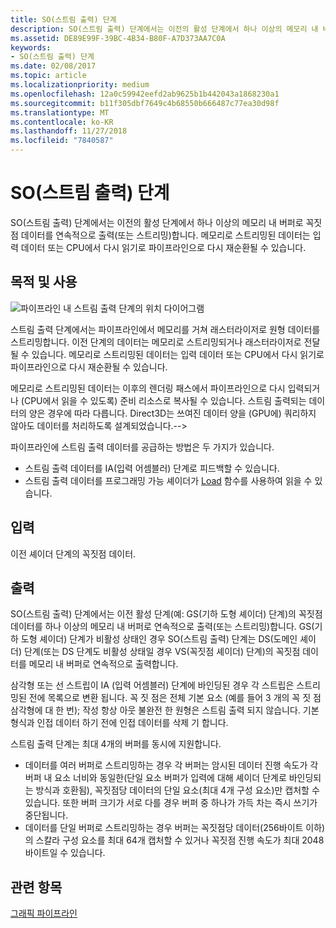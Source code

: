 ```yaml
---
title: SO(스트림 출력) 단계
description: SO(스트림 출력) 단계에서는 이전의 활성 단계에서 하나 이상의 메모리 내 버퍼로 꼭짓점 데이터를 연속적으로 출력(또는 스트리밍)합니다. 메모리로 스트리밍된 데이터는 입력 데이터 또는 CPU에서 다시 읽기로 파이프라인으로 다시 재순환될 수 있습니다.
ms.assetid: DE89E99F-39BC-4B34-B80F-A7D373AA7C0A
keywords:
- SO(스트림 출력) 단계
ms.date: 02/08/2017
ms.topic: article
ms.localizationpriority: medium
ms.openlocfilehash: 12a0c59942eefd2ab9625b1b442043a1868230a1
ms.sourcegitcommit: b11f305dbf7649c4b68550b666487c77ea30d98f
ms.translationtype: MT
ms.contentlocale: ko-KR
ms.lasthandoff: 11/27/2018
ms.locfileid: "7840587"
---
```

# <a name="stream-output-so-stage"></a>SO(스트림 출력) 단계


SO(스트림 출력) 단계에서는 이전의 활성 단계에서 하나 이상의 메모리 내 버퍼로 꼭짓점 데이터를 연속적으로 출력(또는 스트리밍)합니다. 메모리로 스트리밍된 데이터는 입력 데이터 또는 CPU에서 다시 읽기로 파이프라인으로 다시 재순환될 수 있습니다.

## <a name="span-idpurposeandusesspanspan-idpurposeandusesspanspan-idpurposeandusesspanpurpose-and-uses"></a><span id="Purpose_and_uses"></span><span id="purpose_and_uses"></span><span id="PURPOSE_AND_USES"></span>목적 및 사용


![파이프라인 내 스트림 출력 단계의 위치 다이어그램](images/d3d10-pipeline-stages-so.png)

스트림 출력 단계에서는 파이프라인에서 메모리를 거쳐 래스터라이저로 원형 데이터를 스트리밍합니다. 이전 단계의 데이터는 메모리로 스트리밍되거나 래스터라이저로 전달될 수 있습니다. 메모리로 스트리밍된 데이터는 입력 데이터 또는 CPU에서 다시 읽기로 파이프라인으로 다시 재순환될 수 있습니다.

메모리로 스트리밍된 데이터는 이후의 렌더링 패스에서 파이프라인으로 다시 입력되거나 (CPU에서 읽을 수 있도록) 준비 리소스로 복사될 수 있습니다. 스트림 출력되는 데이터의 양은 경우에 따라 다릅니다. Direct3D는 쓰여진 데이터 양을 (GPU에) 쿼리하지 않아도 데이터를 처리하도록 설계되었습니다.--&gt;

파이프라인에 스트림 출력 데이터를 공급하는 방법은 두 가지가 있습니다.

-   스트림 출력 데이터를 IA(입력 어셈블러) 단계로 피드백할 수 있습니다.
-   스트림 출력 데이터를 프로그래밍 가능 셰이더가 [Load](https://msdn.microsoft.com/library/windows/desktop/bb509694) 함수를 사용하여 읽을 수 있습니다.

## <a name="span-idinputspanspan-idinputspanspan-idinputspaninput"></a><span id="Input"></span><span id="input"></span><span id="INPUT"></span>입력


이전 셰이더 단계의 꼭짓점 데이터.

## <a name="span-idoutputspanspan-idoutputspanspan-idoutputspanoutput"></a><span id="Output"></span><span id="output"></span><span id="OUTPUT"></span>출력


SO(스트림 출력) 단계에서는 이전 활성 단계(예: GS(기하 도형 셰이더) 단계)의 꼭짓점 데이터를 하나 이상의 메모리 내 버퍼로 연속적으로 출력(또는 스트리밍)합니다. GS(기하 도형 셰이더) 단계가 비활성 상태인 경우 SO(스트림 출력) 단계는 DS(도메인 셰이더) 단계(또는 DS 단계도 비활성 상태일 경우 VS(꼭짓점 셰이더) 단계)의 꼭짓점 데이터를 메모리 내 버퍼로 연속적으로 출력합니다.

삼각형 또는 선 스트립이 IA (입력 어셈블러) 단계에 바인딩된 경우 각 스트립은 스트리밍된 전에 목록으로 변환 됩니다. 꼭 짓 점은 전체 기본 요소 (예를 들어 3 개의 꼭 짓 점 삼각형에 대 한 번); 작성 항상 아웃 불완전 한 원형은 스트림 출력 되지 않습니다. 기본 형식과 인접 데이터 하기 전에 인접 데이터를 삭제 기 합니다.

스트림 출력 단계는 최대 4개의 버퍼를 동시에 지원합니다.

-   데이터를 여러 버퍼로 스트리밍하는 경우 각 버퍼는 암시된 데이터 진행 속도가 각 버퍼 내 요소 너비와 동일한(단일 요소 버퍼가 입력에 대해 셰이더 단계로 바인딩되는 방식과 호환됨), 꼭짓점당 데이터의 단일 요소(최대 4개 구성 요소)만 캡처할 수 있습니다. 또한 버퍼 크기가 서로 다를 경우 버퍼 중 하나가 가득 차는 즉시 쓰기가 중단됩니다.
-   데이터를 단일 버퍼로 스트리밍하는 경우 버퍼는 꼭짓점당 데이터(256바이트 이하)의 스칼라 구성 요소를 최대 64개 캡처할 수 있거나 꼭짓점 진행 속도가 최대 2048바이트일 수 있습니다.

## <a name="span-idrelated-topicsspanrelated-topics"></a><span id="related-topics"></span>관련 항목


[그래픽 파이프라인](graphics-pipeline.md)

 

 




